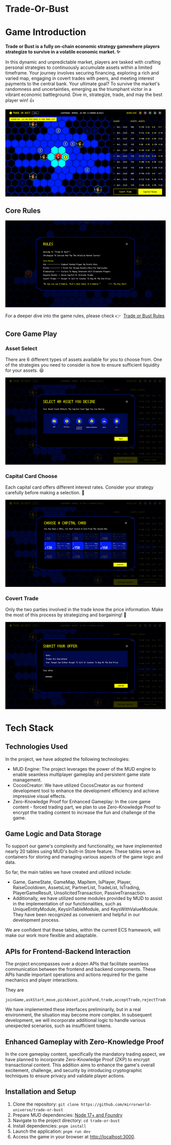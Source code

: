 # Trade-Or-Bust

# **Game Introduction**

**Trade or Bust is a fully on-chain economic strategy gamewhere players strategize to survive in a volatile economic market. ✨**

In this dynamic and unpredictable market, players are tasked with crafting personal strategies to continuously accumulate assets within a limited timeframe. Your journey involves securing financing, exploring a rich and varied map, engaging in covert trades with peers, and meeting interest payments to the central bank. Your ultimate goal? To survive the market's randomness and uncertainties, emerging as the triumphant victor in a vibrant economic battleground. Dive in, strategize, trade, and may the best player win! 👍

![github-present-gamethumb](./thumb/github-present-gamethumb.png)

## **Core Rules**

![github-present-rulethumb](./thumb/github-present-rulethumb.png)

For a deeper dive into the game rules, please check 👉  [Trade or Bust Rules](https://www.notion.so/Trade-or-Bust-Rules-953378b93b8f4d73b586d44e678bd9d8?pvs=21) 

## Core Game Play

### Asset Select

There are 6 different types of assets available for you to choose from. One of the strategies you need to consider is how to ensure sufficient liquidity for your assets. 😆

![github-present-pickasset](./thumb/github-present-pickasset.png)

### Capital Card Choose

Each capital card offers different interest rates. Consider your strategy carefully before making a selection. 🧐

![github-present-pickfund](./thumb/github-present-pickfund.png)

### Covert Trade

Only the two parties involved in the trade know the price information. Make the most of this process by strategizing and bargaining! 🤩

![github-present-submitoffer](./thumb/github-present-submitoffer.png)

# Tech Stack

## **Technologies Used**

In the project, we have adopted the following technologies:

- MUD Engine: The project leverages the power of the MUD engine to enable seamless multiplayer gameplay and persistent game state management.
- CocosCreator: We have utilized CocosCreator as our frontend development tool to enhance the development efficiency and achieve impressive visual effects.
- Zero-Knowledge Proof for Enhanced Gameplay: In the core game content - forced trading part, we plan to use Zero-Knowledge Proof to encrypt the trading content to increase the fun and challenge of the game.

## Game Logic and Data Storage

To support our game's complexity and functionality, we have implemented nearly 20 tables using MUD's built-in Store feature. These tables serve as containers for storing and managing various aspects of the game logic and data.

So far, the main tables we have created and utilized include: 

- Game, GameState, GameMap, MapItem, IsPlayer, Player, RaiseCooldown, AssetsList, PartnerList, TradeList, IsTrading, PlayerGameResult, UnsolicitedTransaction, PassiveTransaction.
- Additionally, we have utilized some modules provided by MUD to assist in the implementation of our functionalities, such as UniqueEntityModule, KeysInTableModule, and KeysWithValueModule. They have been recognized as convenient and helpful in our development process.

We are confident that these tables, within the current ECS framework, will make our work more flexible and adaptable.

## **APIs for Frontend-Backend Interaction**

The project encompasses over a dozen APIs that facilitate seamless communication between the frontend and backend components. These APIs handle important operations and actions required for the game mechanics and player interactions.

They are

```
joinGame,askStart,move,pickAsset,pickFund,trade,acceptTrade,rejectTrade,finishGame
```

We have implemented these interfaces preliminarily, but in a real environment, the situation may become more complex. In subsequent development, we will incorporate additional logic to handle various unexpected scenarios, such as insufficient tokens.

## **Enhanced Gameplay with Zero-Knowledge Proof**

In the core gameplay content, specifically the mandatory trading aspect, we have planned to incorporate Zero-Knowledge Proof (ZKP) to encrypt transactional content. This addition aims to enhance the game's overall excitement, challenge, and security by introducing cryptographic techniques to ensure privacy and validate player actions.

## **Installation and Setup**

1. Clone the repository: `git clone https://github.com/mirrorworld-universe/trade-or-bust`
2. Prepare MUD dependencies: [Node 17+ and Foundry](https://mud.dev/tutorials/emojimon/getting-started)
3. Navigate to the project directory: `cd trade-or-bust`
4. Install dependencies: `pnpm install`
5. Launch the application: `pnpm run dev`
6. Access the game in your browser at [http://localhost:3000](http://localhost:3000/).